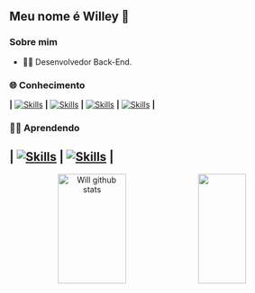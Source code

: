 <h2>Meu nome é Willey 👋</h2>

<h3>Sobre mim</h3>

- 🧑‍🎓 Desenvolvedor Back-End.

### 🌐 Conhecimento
**|**
[![Skills](https://skillicons.dev/icons?i=java,nodejs,html,css,javascript)](https://skillicons.dev)
**|**
[![Skills](https://skillicons.dev/icons?i=mysql,postgres,mongodb)](https://skillicons.dev)
**|**
[![Skills](https://skillicons.dev/icons?i=spring)](https://skillicons.dev)
**|**
[![Skills](https://skillicons.dev/icons?i=git)](https://skillicons.dev)
**|**

### 👨‍🏫 Aprendendo
**|**
[![Skills](https://skillicons.dev/icons?i=php,python)](https://skillicons.dev)
**|**
[![Skills](https://skillicons.dev/icons?i=docker,laravel)](https://skillicons.dev)
**|**
---

<div align="center">  
  <img width="49%" height="195px" src="https://github-readme-stats.vercel.app/api?username=willgonzaga&show_icons=true&count_private=true&hide_border=true&title_color=00bfbf&icon_color=00bfbf&text_color=c9d1d9&bg_color=0d1117" alt="Will github stats" /> 
  <img width="41%" height="195px" src="https://github-readme-stats.vercel.app/api/top-langs/?username=willgonzaga&layout=compact&hide_border=true&title_color=00bfbf&text_color=00bfbf&bg_color=0d1117" />
</div>
